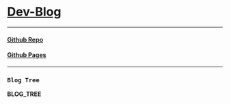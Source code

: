 # [Dev-Blog](https://lif-lee.github.io/Dev-Blog/)

<hr>

#### [Github Repo](https://github.com/LiF-Lee/Dev-Blog)
#### [Github Pages](https://lif-lee.github.io/Dev-Blog/)

<hr>

### `Blog Tree`

__BLOG_TREE__